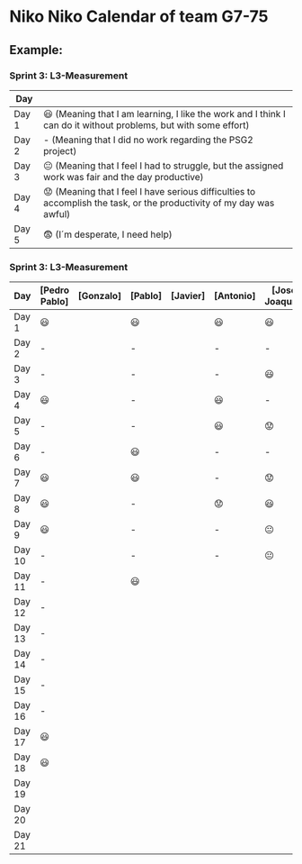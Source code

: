 # Niko Niko Calendar of team G7-75

## Example:

### Sprint 3: L3-Measurement 

| Day           |   |
| ------------- | ------------- |
| Day 1         |    :smiley: (Meaning that I am learning, I like the work and I think I can do it without problems, but with some effort) |
| Day 2         |    - (Meaning that I did no work regarding the PSG2 project)           |
| Day 3         |    :neutral_face:  (Meaning that I feel I had to struggle, but the assigned work was fair and the day productive)          |:fearful:
| Day 4         |    :worried: (Meaning that I feel I have serious difficulties to accomplish the task, or the productivity of my day was awful)           |
| Day 5         |    :fearful:   (I´m desperate, I need help)        |


### Sprint 3: L3-Measurement 

| Day           | [Pedro Pablo] |   [Gonzalo]    |    [Pablo]     |    [Javier]    |    [Antonio]   | [José Joaquín] |
| ------------- | ------------- | -------------  | -------------  | -------------  | -------------  | -------------  |
| Day 1         |   :smiley:    |                |   :smiley:     |                |    :smiley:    |    :smiley:    |
| Day 2         |       -       |                |      -         |                |        -       |       -        |
| Day 3         |       -       |                |      -         |                |        -       |    :smiley:    |
| Day 4         |   :smiley:    |                |      -         |                |    :smiley:    |       -        |
| Day 5         |       -       |                |      -         |                |    :smiley:    |   :worried:    |
| Day 6         |       -       |                |   :smiley:     |                |        -       |       -        |
| Day 7         |   :smiley:    |                |   :smiley:     |                |        -       |   :worried:    |
| Day 8         |   :smiley:    |                |      -         |                |    :worried:   |    :smiley:    |
| Day 9         |   :smiley:    |                |      -         |                |        -       | :neutral_face: |
| Day 10        |       -       |                |      -         |                |        -       | :neutral_face: |
| Day 11        |       -       |                |   :smiley:     |                |                |                |
| Day 12        |       -       |                |                |                |                |                |
| Day 13        |       -       |                |                |                |                |                |
| Day 14        |       -       |                |                |                |                |                |
| Day 15        |       -       |                |                |                |                |                |
| Day 16        |       -       |                |                |                |                |                |
| Day 17        |   :smiley:    |                |                |                |                |                |
| Day 18        |   :smiley:    |                |                |                |                |                |
| Day 19        |               |                |                |                |                |                |
| Day 20        |               |                |                |                |                |                |
| Day 21        |               |                |                |                |                |                |
